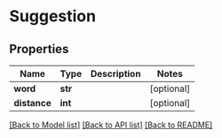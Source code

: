 # Suggestion

## Properties
Name | Type | Description | Notes
------------ | ------------- | ------------- | -------------
**word** | **str** |  | [optional] 
**distance** | **int** |  | [optional] 

[[Back to Model list]](../README.md#documentation-for-models) [[Back to API list]](../README.md#documentation-for-api-endpoints) [[Back to README]](../README.md)


